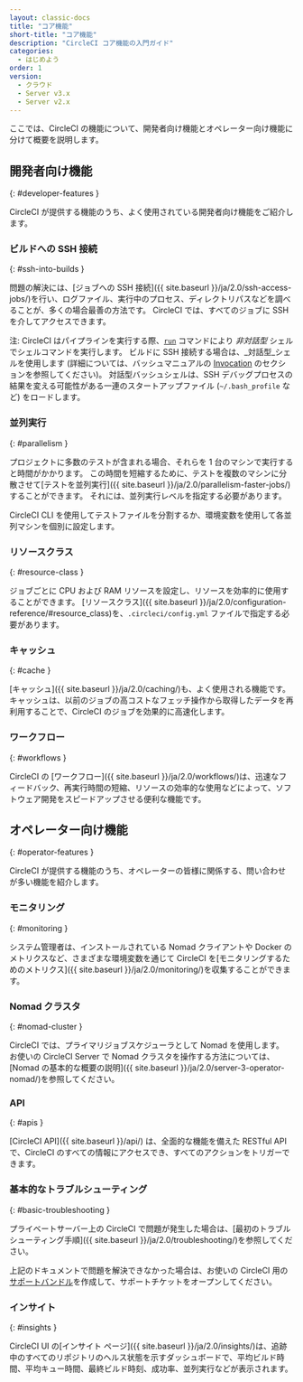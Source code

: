 ```yaml
---
layout: classic-docs
title: "コア機能"
short-title: "コア機能"
description: "CircleCI コア機能の入門ガイド"
categories:
  - はじめよう
order: 1
version:
  - クラウド
  - Server v3.x
  - Server v2.x
---
```


ここでは、CircleCI の機能について、開発者向け機能とオペレーター向け機能に分けて概要を説明します。

## 開発者向け機能
{: #developer-features }

CircleCI が提供する機能のうち、よく使用されている開発者向け機能をご紹介します。

### ビルドへの SSH 接続
{: #ssh-into-builds }

問題の解決には、[ジョブへの SSH 接続]({{ site.baseurl }}/ja/2.0/ssh-access-jobs/)を行い、ログファイル、実行中のプロセス、ディレクトリパスなどを調べることが、多くの場合最善の方法です。 CircleCI  では、すべてのジョブに SSH を介してアクセスできます。

注: CircleCI はパイプラインを実行する際、[`run`]({{site.baseurl}}/2.0/configuration-reference/#run) コマンドにより _非対話型_ シェルでシェルコマンドを実行します。 ビルドに SSH 接続する場合は、_対話型_シェルを使用します (詳細については、バッシュマニュアルの [Invocation](https://linux.die.net/man/1/bash) のセクションを参照してください)。  対話型バッシュシェルは、SSH デバッグプロセスの結果を変える可能性がある一連のスタートアップファイル (`~/.bash_profile` など) をロードします。

### 並列実行
{: #parallelism }

プロジェクトに多数のテストが含まれる場合、それらを 1 台のマシンで実行すると時間がかかります。 この時間を短縮するために、テストを複数のマシンに分散させて[テストを並列実行]({{ site.baseurl }}/ja/2.0/parallelism-faster-jobs/)することができます。 それには、並列実行レベルを指定する必要があります。

CircleCI CLI を使用してテストファイルを分割するか、環境変数を使用して各並列マシンを個別に設定します。


### リソースクラス
{: #resource-class }

ジョブごとに CPU および RAM リソースを設定し、リソースを効率的に使用することができます。 [リソースクラス]({{ site.baseurl }}/ja/2.0/configuration-reference/#resource_class)を、`.circleci/config.yml` ファイルで指定する必要があります。

### キャッシュ
{: #cache }

[キャッシュ]({{ site.baseurl }}/ja/2.0/caching/)も、よく使用される機能です。 キャッシュは、以前のジョブの高コストなフェッチ操作から取得したデータを再利用することで、CircleCI のジョブを効果的に高速化します。

### ワークフロー
{: #workflows }

CircleCI の [ワークフロー]({{ site.baseurl }}/ja/2.0/workflows/)は、迅速なフィードバック、再実行時間の短縮、リソースの効率的な使用などによって、ソフトウェア開発をスピードアップさせる便利な機能です。


## オペレーター向け機能
{: #operator-features }

CircleCI が提供する機能のうち、オペレーターの皆様に関係する、問い合わせが多い機能を紹介します。

### モニタリング
{: #monitoring }

システム管理者は、インストールされている Nomad クライアントや Docker のメトリクスなど、さまざまな環境変数を通じて CircleCI を[モニタリングするためのメトリクス]({{ site.baseurl }}/ja/2.0/monitoring/)を収集することができます。

### Nomad クラスタ
{: #nomad-cluster }

CircleCI では、プライマリジョブスケジューラとして Nomad を使用します。 お使いの CircleCI Server で Nomad クラスタを操作する方法については、[Nomad の基本的な概要の説明]({{ site.baseurl }}/ja/2.0/server-3-operator-nomad/)を参照してください。

### API
{: #apis }

[CircleCI API]({{ site.baseurl }}/api/) は、全面的な機能を備えた RESTful API で、CircleCI のすべての情報にアクセスでき、すべてのアクションをトリガーできます。

### 基本的なトラブルシューティング
{: #basic-troubleshooting }

プライベートサーバー上の CircleCI で問題が発生した場合は、[最初のトラブルシューティング手順]({{ site.baseurl }}/ja/2.0/troubleshooting/)を参照してください。

上記のドキュメントで問題を解決できなかった場合は、お使いの CircleCI 用の[サポートバンドル](https://help.replicated.com/docs/native/packaging-an-application/support-bundle/)を作成して、サポートチケットをオープンしてください。

### インサイト
{: #insights }

CircleCI UI の[インサイト ページ]({{ site.baseurl }}/ja/2.0/insights/)は、追跡中のすべてのリポジトリのヘルス状態を示すダッシュボードで、平均ビルド時間、平均キュー時間、最終ビルド時刻、成功率、並列実行などが表示されます。
